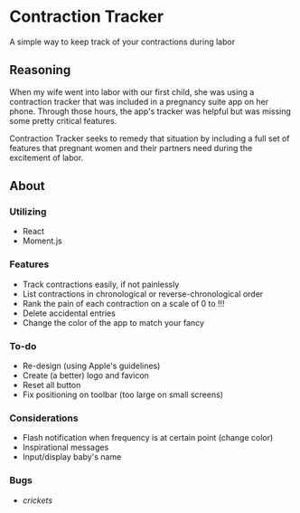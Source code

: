 # Contraction Tracker

A simple way to keep track of your contractions during labor

## Reasoning

When my wife went into labor with our first child, she was using a contraction tracker that was included in a pregnancy suite app on her phone. Through those hours, the app's tracker was helpful but was missing some pretty critical features.

Contraction Tracker seeks to remedy that situation by including a full set of features that pregnant women and their partners need during the excitement of labor.

## About

### Utilizing
- React
- Moment.js

### Features
- Track contractions easily, if not painlessly
- List contractions in chronological or reverse-chronological order
- Rank the pain of each contraction on a scale of 0 to !!!
- Delete accidental entries
- Change the color of the app to match your fancy

### To-do
- Re-design (using Apple's guidelines)
- Create (a better) logo and favicon
- Reset all button
- Fix positioning on toolbar (too large on small screens)

### Considerations
- Flash notification when frequency is at certain point (change color)
- Inspirational messages
- Input/display baby's name

### Bugs
- *crickets*
